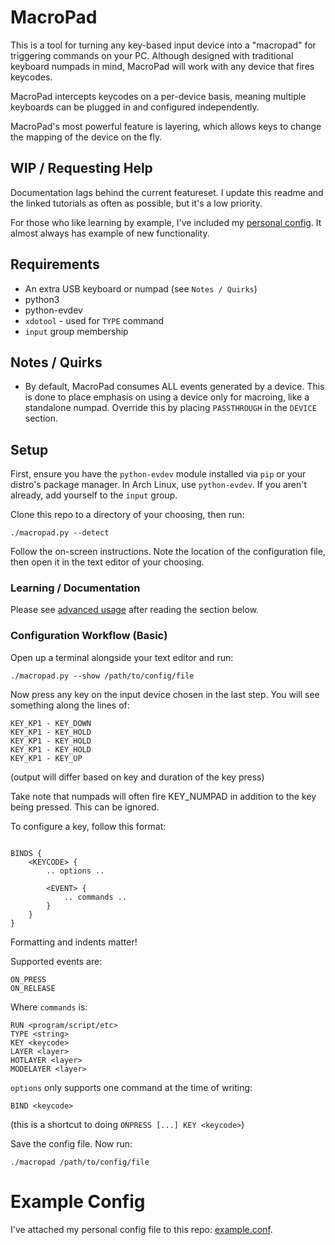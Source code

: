 # MacroPad

This is a tool for turning any key-based input device into a "macropad" for
triggering commands on your PC. Although designed with traditional keyboard
numpads in mind, MacroPad will work with any device that fires keycodes.

MacroPad intercepts keycodes on a per-device basis, meaning multiple keyboards
can be plugged in and configured independently.

MacroPad's most powerful feature is layering, which allows keys to change the
mapping of the device on the fly.

## WIP / Requesting Help

Documentation lags behind the current featureset. I update this readme and the
linked tutorials as often as possible, but it's a low priority.

For those who like learning by example, I've included my
[personal config](example.conf). It almost always has example of new
functionality.

## Requirements

* An extra USB keyboard or numpad (see `Notes / Quirks`)
* python3
* python-evdev
* `xdotool` - used for `TYPE` command
* `input` group membership

## Notes / Quirks

* By default, MacroPad consumes ALL events generated by a device. This is done
  to place emphasis on using a device only for macroing, like a standalone
  numpad. Override this by placing `PASSTHROUGH` in the `DEVICE` section.

## Setup

First, ensure you have the `python-evdev` module installed via `pip` or your
distro's package manager. In Arch Linux, use `python-evdev`. If you aren't
already, add yourself to the `input` group.

Clone this repo to a directory of your choosing, then run:

`./macropad.py --detect`

Follow the on-screen instructions. Note the location of the configuration file,
then open it in the text editor of your choosing.

### Learning / Documentation

Please see [advanced usage](config-documentation.md) after reading the section
below.

### Configuration Workflow (Basic)

Open up a terminal alongside your text editor and run:

`./macropad.py --show /path/to/config/file`

Now press any key on the input device chosen in the last step. You will see
something along the lines of:

```
KEY_KP1 - KEY_DOWN
KEY_KP1 - KEY_HOLD
KEY_KP1 - KEY_HOLD
KEY_KP1 - KEY_HOLD
KEY_KP1 - KEY_UP
```

(output will differ based on key and duration of the key press)

Take note that numpads will often fire KEY_NUMPAD in addition to the key being
pressed. This can be ignored.

To configure a key, follow this format:

```

BINDS {
	<KEYCODE> {
		.. options ..

		<EVENT> {
			.. commands ..
		}
	}
}
```

Formatting and indents matter!

Supported events are:

```
ON_PRESS
ON_RELEASE
```

Where `commands` is:

```
RUN <program/script/etc>
TYPE <string>
KEY <keycode>
LAYER <layer>
HOTLAYER <layer>
MODELAYER <layer>
```

`options` only supports one command at the time of writing:

`BIND <keycode>`

(this is a shortcut to doing `ONPRESS [...] KEY <keycode>`)

Save the config file. Now run:

`./macropad /path/to/config/file`

# Example Config

I've attached my personal config file to this repo: [example.conf](example.conf).

